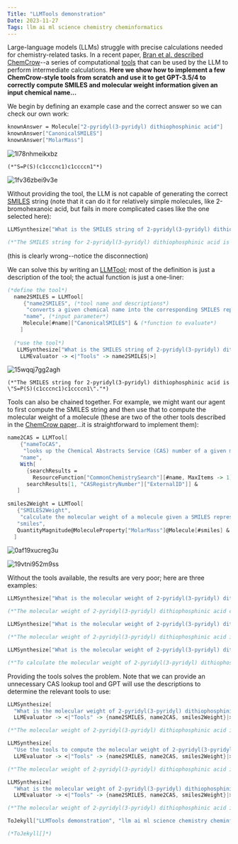 ```yaml
---
Title: "LLMTools demonstration"
Date: 2023-11-27
Tags: llm ai ml science chemistry cheminformatics
---
```


Large-language models (LLMs) struggle with precise calculations needed for chemistry-related tasks.  In a recent paper, [Bran et al. described ChemCrow](https://arxiv.org/abs/2304.05376)--a series of computational [tools](https://platform.openai.com/docs/assistants/tools) that can be used by the LLM to perform intermediate calculations. **Here we show how to implement a few ChemCrow-style tools from scratch and use it to get GPT-3.5/4 to correctly compute SMILES and molecular weight information given an input chemical name...** 

We begin by defining an example case and the correct answer so we can check our own work:

```mathematica
knownAnswer = Molecule["2-pyridyl(3-pyridyl) dithiophosphinic acid"]
knownAnswer["CanonicalSMILES"]
knownAnswer["MolarMass"]
```

![1l78nhmeikxbz](/blog/images/2023/11/27/1l78nhmeikxbz.png)

```
(*"S=P(S)(c1cccnc1)c1ccccn1"*)
```

![1fv36zbei9v3e](/blog/images/2023/11/27/1fv36zbei9v3e.png)

Without providing the tool, the LLM is not capable of generating the correct [SMILES](https://chem.libretexts.org/Courses/Intercollegiate_Courses/Cheminformatics/02%3A_Representing_Small_Molecules_on_Computers/2.04%3A_Line_Notation) string (note that it can do it for relatively simple molecules, like 2-bromohexanoic acid, but fails in more complicated cases like the one selected here):

```mathematica
LLMSynthesize["What is the SMILES string of 2-pyridyl(3-pyridyl) dithiophosphinic acid?"]

(*"The SMILES string for 2-pyridyl(3-pyridyl) dithiophosphinic acid is as follows:C1=CC=NC=C1. P(=S)(SC2=CC=NC=C2)SC3=CC=NC=C3"*)
```

(this is clearly wrong--notice the disconnection)

We can solve this by writing an [LLMTool](http://reference.wolfram.com/language/ref/LLMTool.html); most of the definition is just a description of the tool; the actual function is just a one-liner:

```mathematica
(*define the tool*)
  name2SMILES = LLMTool[
     {"name2SMILES", (*tool name and descriptions*)
      "converts a given chemical name into the corresponding SMILES representation"}, 
     "name", (*input parameter*)
     Molecule[#name]["CanonicalSMILES"] & (*function to evaluate*) 
    ] 
   
  (*use the tool*) 
   LLMSynthesize["What is the SMILES string of 2-pyridyl(3-pyridyl) dithiophosphinic acid?", 
    LLMEvaluator -> <|"Tools" -> name2SMILES|>]
```

![15wqqj7gg2agh](/blog/images/2023/11/27/15wqqj7gg2agh.png)

```
(*"The SMILES string for 2-pyridyl(3-pyridyl) dithiophosphinic acid is \"S=P(S)(c1cccnc1)c1ccccn1\"."*)
```

Tools can also be chained together.  For example, we might want our agent to first compute the SMILES string and then use that to compute the molecular weight of a molecule (these are two of the other  tools described in the [ChemCrow paper](https://arxiv.org/abs/2304.05376)...it is straightforward to implement them):

```mathematica
name2CAS = LLMTool[
    {"nameToCAS", 
     "looks up the Chemical Abstracts Service (CAS) number of a given molecule"}, 
    "name", 
    With[
      {searchResults = 
        ResourceFunction["CommonChemistrySearch"][#name, MaxItems -> 1]}, 
      searchResults[1, "CASRegistryNumber"]["ExternalID"]] & 
   ] 
 
smiles2Weight = LLMTool[
   {"SMILES2Weight", 
    "calculate the molecular weight of a molecule given a SMILES representation of that molecule"}, 
   "smiles", 
   QuantityMagnitude@MoleculeProperty["MolarMass"]@Molecule[#smiles] & 
  ]
```

![0af19xucreg3u](/blog/images/2023/11/27/0af19xucreg3u.png)

![19vtni952m9ss](/blog/images/2023/11/27/19vtni952m9ss.png)

Without the tools available, the results are very poor; here are three examples:

```mathematica
LLMSynthesize["What is the molecular weight of 2-pyridyl(3-pyridyl) dithiophosphinic acid?"]

(*"The molecular weight of 2-pyridyl(3-pyridyl) dithiophosphinic acid can be calculated by adding the atomic weights of all the atoms in the molecule. 2-pyridyl(3-pyridyl) dithiophosphinic acid:- 2 pyridyl groups (C5H4N): (5 x 12.01) + (4 x 1.01) + 14.01 = 79.10 g/mol- 1 dithiophosphinic acid group (C5H6NO2PS2): (5 x 12.01) + (6 x 1.01) + 14.01 + 16.00 + 32.06 + (2 x 32.06) = 222.36 g/mol Adding these together, the molecular weight of 2-pyridyl(3-pyridyl) dithiophosphinic acid is approximately 301.46 g/mol."*)
```

```mathematica
LLMSynthesize["What is the molecular weight of 2-pyridyl(3-pyridyl) dithiophosphinic acid?"]

(*"The molecular weight of 2-pyridyl(3-pyridyl) dithiophosphinic acid is 277.26 g/mol."*)
```

```mathematica
LLMSynthesize["What is the molecular weight of 2-pyridyl(3-pyridyl) dithiophosphinic acid? Think step by step."]

(*"To calculate the molecular weight of 2-pyridyl(3-pyridyl) dithiophosphinic acid, we need to sum the atomic masses of all the atoms in the molecule. Here are the steps to determine the molecular weight:1. Determine the chemical formula of the compound:The formula is given as \"2-pyridyl(3-pyridyl) dithiophosphinic acid.\" From this name, we can determine the components:- 2-pyridyl: C5H4N (pyridine) multiplied by 2- 3-pyridyl: C5H4N (pyridine) multiplied by 3- Dithiophosphinic acid: H3PO2S22. Calculate the molecular weight of each component:- 2-pyridyl: C5H4N: (5 x 12.01 g/mol) + (4 x 1.008 g/mol) + (1 x 14.01 g/mol) = 79.10 g/mol- 3-pyridyl: C5H4N: (5 x 12.01 g/mol) + (4 x 1.008 g/mol) + (1 x 14.01 g/mol) = 79.10 g/mol- Dithiophosphinic acid: H3PO2S2: (1 x 1.008 g/mol) + (3 x 1.008 g/mol) + (1 x 15.99 g/mol) + (2 x 32.06 g/mol) + (2 x 14.01 g/mol) = 156.13 g/mol3. Add the molecular weights of all components:(2 x 79.10 g/mol) + (3 x 79.10 g/mol) + 156.13 g/mol = 553.63 g/molTherefore, the molecular weight of 2-pyridyl(3-pyridyl) dithiophosphinic acid is approximately 553.63 g/mol."*)
```

Providing the tools solves the problem.  Note that we can provide an unnecessary CAS lookup tool and GPT will use the descriptions to determine the relevant tools to use:

```mathematica
LLMSynthesize[
  "What is the molecular weight of 2-pyridyl(3-pyridyl) dithiophosphinic acid? Obtain the result by converting to SMILES and computing the weight using the provided tools", 
  LLMEvaluator -> <|"Tools" -> {name2SMILES, name2CAS, smiles2Weight}|>]

(*"The molecular weight of 2-pyridyl(3-pyridyl) dithiophosphinic acid is 252.29 g/mol."*)
```

```mathematica
LLMSynthesize[
  "Use the tools to compute the molecular weight of 2-pyridyl(3-pyridyl) dithiophosphinic acid", 
  LLMEvaluator -> <|"Tools" -> {name2SMILES, name2CAS, smiles2Weight}|>]

(*"The molecular weight of 2-pyridyl(3-pyridyl) dithiophosphinic acid is approximately 252.29 g/mol."*)
```

```mathematica
LLMSynthesize[
  "What is the molecular weight of 2-pyridyl(3-pyridyl) dithiophosphinic acid", 
  LLMEvaluator -> <|"Tools" -> {name2SMILES, name2CAS, smiles2Weight}|>]

(*"The molecular weight of 2-pyridyl(3-pyridyl) dithiophosphinic acid is approximately 252.29 g/mol."*)
```

```mathematica
ToJekyll["LLMTools demonstration", "llm ai ml science chemistry cheminformatics"]

(*ToJekyll[]*)
```
